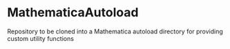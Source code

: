 # MathematicaAutoload
Repository to be cloned into a Mathematica autoload directory for providing custom utility functions
